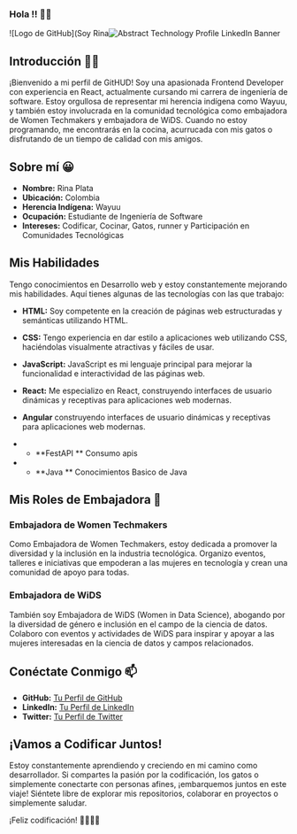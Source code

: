 ### Hola !! 👋🔭

![Logo de GitHub](Soy Rina![Abstract Technology Profile LinkedIn Banner](https://github.com/Rinaplata/Rinaplata/assets/55161289/2f46b784-9bdf-4f3b-b8b8-e6053690e252)


## Introducción 👩‍💻
¡Bienvenido a mi perfil de GitHUD! Soy una apasionada Frontend Developer con experiencia en React, actualmente cursando mi carrera de ingeniería de software. Estoy orgullosa de representar mi herencia indígena como Wayuu, y también estoy involucrada en la comunidad tecnológica como embajadora de Women Techmakers y embajadora de WiDS. Cuando no estoy programando, me encontrarás en la cocina, acurrucada con mis gatos o disfrutando de un tiempo de calidad con mis amigos.

## Sobre mí 😀

- **Nombre:** Rina Plata 
- **Ubicación:** Colombia 
- **Herencia Indígena:** Wayuu
- **Ocupación:** Estudiante de Ingeniería de Software
- **Intereses:** Codificar, Cocinar, Gatos, runner y  Participación en Comunidades Tecnológicas

## Mis Habilidades
 Tengo conocimientos en Desarrollo web y estoy constantemente mejorando mis habilidades. Aquí tienes algunas de las tecnologías con las que trabajo:

- **HTML:** Soy competente en la creación de páginas web estructuradas y semánticas utilizando HTML.

- **CSS:** Tengo experiencia en dar estilo a aplicaciones web utilizando CSS, haciéndolas visualmente atractivas y fáciles de usar.

- **JavaScript:** JavaScript es mi lenguaje principal para mejorar la funcionalidad e interactividad de las páginas web.

- **React:** Me especializo en React, construyendo interfaces de usuario dinámicas y receptivas para aplicaciones web modernas.

- **Angular** construyendo interfaces de usuario dinámicas y receptivas para aplicaciones web modernas.
 
- - **FestAPI ** Consumo apis

- - **Java ** Conocimientos Basico de Java

## Mis Roles de Embajadora 👯
### Embajadora de Women Techmakers
Como Embajadora de Women Techmakers, estoy dedicada a promover la diversidad y la inclusión en la industria tecnológica. Organizo eventos, talleres e iniciativas que empoderan a las mujeres en tecnología y crean una comunidad de apoyo para todas.

### Embajadora de WiDS
También soy Embajadora de WiDS (Women in Data Science), abogando por la diversidad de género e inclusión en el campo de la ciencia de datos. Colaboro con eventos y actividades de WiDS para inspirar y apoyar a las mujeres interesadas en la ciencia de datos y campos relacionados.

## Conéctate Conmigo 📫
- **GitHub:** [Tu Perfil de GitHub](https://github.com/Rinaplata)
- **LinkedIn:** [Tu Perfil de LinkedIn](https://www.linkedin.com/in/rina-plata/)
- **Twitter:** [Tu Perfil de Twitter](https://twitter.com/rina_plata)

## ¡Vamos a Codificar Juntos!
Estoy constantemente aprendiendo y creciendo en mi camino como desarrollador. Si compartes la pasión por la codificación, los gatos o simplemente conectarte con personas afines, ¡embarquemos juntos en este viaje! Siéntete libre de explorar mis repositorios, colaborar en proyectos o simplemente saludar.

¡Feliz codificación! 🚀🐱👩‍💻
